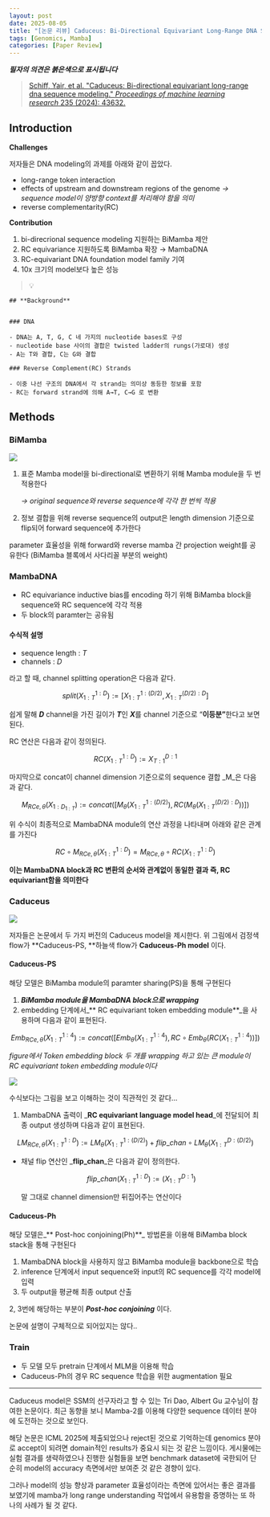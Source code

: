 ```yaml
---
layout: post
date: 2025-08-05
title: "[논문 리뷰] Caduceus: Bi-Directional Equivariant Long-Range DNA Sequence Modeling"
tags: [Genomics, Mamba]
categories: [Paper Review]
---
```


<span class="notion-red">_**필자의 의견은 붉은색으로 표시됩니다**_</span>


> [Schiff, Yair, et al. "Caduceus: Bi-directional equivariant long-range dna sequence modeling." ](https://pmc.ncbi.nlm.nih.gov/articles/PMC12189541/)[_Proceedings of machine learning research_](https://pmc.ncbi.nlm.nih.gov/articles/PMC12189541/)[ 235 (2024): 43632.](https://pmc.ncbi.nlm.nih.gov/articles/PMC12189541/)



## Introduction


**Challenges**


저자들은 DNA modeling의 과제를 아래와 같이 꼽았다.

- long-range token interaction
- effects of upstream and downstream regions of the genome 
_→ sequence model이 양방향 context를 처리해야 함을 의미_
- reverse complementarity(RC)

**Contribution**

1. bi-direcrional sequence modeling 지원하는 BiMamba 제안
1. RC equivariance 지원하도록 BiMamba 확장 → MambaDNA
1. RC-equivariant DNA foundation model family 기여
1. 10x 크기의 model보다 높은 성능

> 💡 


	## **Background**


	### DNA

	- DNA는 A, T, G, C 네 가지의 nucleotide bases로 구성
	- nucleotide base 사이의 결합은 twisted ladder의 rungs(가로대) 생성
	- A는 T와 결합, C는 G와 결합

	### Reverse Complement(RC) Strands

	- 이중 나선 구조의 DNA에서 각 strand는 의미상 동등한 정보를 포함
	- RC는 forward strand에 의해 A→T, C→G 로 변환


## Methods



### BiMamba


![](https://prod-files-secure.s3.us-west-2.amazonaws.com/542b861c-36a8-4051-84e5-8804b6728dba/2c247d59-7815-4980-99f0-8f0d21f445a7/image.png?X-Amz-Algorithm=AWS4-HMAC-SHA256&X-Amz-Content-Sha256=UNSIGNED-PAYLOAD&X-Amz-Credential=ASIAZI2LB466WR5W57PC%2F20250831%2Fus-west-2%2Fs3%2Faws4_request&X-Amz-Date=20250831T230115Z&X-Amz-Expires=3600&X-Amz-Security-Token=IQoJb3JpZ2luX2VjEJ3%2F%2F%2F%2F%2F%2F%2F%2F%2F%2FwEaCXVzLXdlc3QtMiJIMEYCIQCO9eulD6CKKEb1mvN5mqQxQf6C28aoS5m8WVNb9rzSSgIhAIdoHiScaTp3hqN7BzSU90jViwOvMmb8MnaMx0i4EuP%2FKogECPb%2F%2F%2F%2F%2F%2F%2F%2F%2F%2FwEQABoMNjM3NDIzMTgzODA1IgxVmHlTvEDya5LT2I0q3ANKhmvDOPo6ECns40k4JFYWUGvppYiP64x1%2Bp2OB5SqYfdke4GMwTkuQEozi4Q0raahZGG6K9kYzYurBjiNffW260%2FjFAjT%2BZAEI1P7mbr%2BtZmY%2BBbh0E%2Bvk3n%2BvhLUwSzHAbcsBYoY3HqciVt8T6iN7X5gS6PmouSJ%2Bosq2cR2bTzorl33L1zJr7BYotoV%2Fo4QCam4cyfUjyjMO%2FRbA9Pywg2S3S9fQ5x9HjpNuTdkNJGwQNUWpqInxaC0m2YUTJ3kqIoLsW6r36WjVwotBUDfbsUYihKJ84%2FHb8u%2BVHFvCrNKXKMyH6P60j7ZDRrnsS%2BNyWi7q%2FL%2FQWSIGXl1Hv9vwTT%2BBz6no0febCnq6NyzJLk%2F0Cch0W%2BK4n0ZvLOn7va2yhCoflLyyFNqLLafPECIudFc849sjkSk3s6%2BZPltupPYJBYIGAdlc0kF%2BQ17lCslMn1EAVNQP2%2FBfbEbSpGPgtWwD6VmXgEXqC9dFlaX47jS%2FY2yUyiodrqAG8Cr6DRwdOcSbvNhrFQ69LcFhjHG9Geq2NYUS59DmmM5le5S9d4BMsh36n0sDR9ldSG94hRYGg6VQB3KJfj7nPvQ62bPwqaEUkjcR%2BOpbxcZf3Pu7Vs4xNBPtunuCihydzDR7NLFBjqkARJmiYxd3uTHiksrfyS7TxbU4x6RvUcVIfwFNyIdV6Ut5B%2Bblcrz%2BxnoyiRu9zhpumS6sJAp%2BjuTDQLkmhsyD9VTiWF6IIciNyeMh%2Fiw7AOett%2BCXz0IMwuwUgPa990quVPEFK0SGObLlzxOwMJCKg2BRtJYNuuTFt3NGJc5neKYzmabO1MIh4qqfNW30vnPTBIumHQlL7EnXacA%2BAiQqlqtMGWD&X-Amz-Signature=ec9f7ea2c0ee3453737b74e5ffbbd0870bc3384fb87c7df5b57a48aeb5fd9924&X-Amz-SignedHeaders=host&x-amz-checksum-mode=ENABLED&x-id=GetObject)

1. 표준 Mamba model을 bi-directional로 변환하기 위해 Mamba module을 두 번 적용한다

	_→ original sequence와 reverse sequence에 각각 한 번씩 적용_

1. 정보 결합을 위해 reverse sequence의 output은 length dimension 기준으로 flip되어 forward sequence에 추가한다

parameter 효율성을 위해 forward와 reverse mamba 간 projection weight를 공유한다 (BiMamba 블록에서 사다리꼴 부분의 weight)



### MambaDNA

- RC equivariance inductive bias를 encoding 하기 위해 BiMamba block을 sequence와 RC sequence에 각각 적용
- 두 block의 paramter는 공유됨


#### 수식적 설명

- sequence length : _T_
- channels : _D_

라고 할 때,  channel splitting operation은 다음과 같다.


$$
split(X^{1:D}_{1:T}):=[X^{1:(D/2)}_{1:T},X^{(D/2):D}_{1:T}]
$$


<span class="notion-red">쉽게 말해 </span><span class="notion-red">_**D**_</span><span class="notion-red"> channel을 가진 길이가 </span><span class="notion-red">_**T**_</span><span class="notion-red">인 </span><span class="notion-red">_**X**_</span><span class="notion-red">를 channel 기준으로 “</span><span class="notion-red">**이등분”**</span><span class="notion-red">한다고 보면 된다.</span>


RC 연산은 다음과 같이 정의된다.


$$
RC(X^{1:D}_{1:T}):=X^{D:1}_{T:1}
$$


마지막으로 concat이 channel dimension 기준으로의 sequence 결합 _M_은 다음과 같다.


$$
M_{RCe,\theta}(X_{1:D_{1:T}}):=concat([M_{\theta}(X^{1:(D/2)}_{1:T}),RC(M_{\theta}(X^{(D/2):D}_{1:T}))])
$$


위 수식이 최종적으로 MambaDNA module의 연산 과정을 나타내며 아래와 같은 관계를 가진다


$$
RC\circ M_{RCe,\theta}(X^{1:D}_{1:T}) = M_{RCe,\theta} \circ RC(X^{1:D}_{1:T})
$$


**이는 MambaDNA block과 RC 변환의 순서와 관계없이 동일한 결과 즉, RC equivariant함을 의미한다**



### Caduceus


![](https://prod-files-secure.s3.us-west-2.amazonaws.com/542b861c-36a8-4051-84e5-8804b6728dba/f94a60d7-8145-473b-aef9-7c68d3ec604a/image.png?X-Amz-Algorithm=AWS4-HMAC-SHA256&X-Amz-Content-Sha256=UNSIGNED-PAYLOAD&X-Amz-Credential=ASIAZI2LB466WR5W57PC%2F20250831%2Fus-west-2%2Fs3%2Faws4_request&X-Amz-Date=20250831T230115Z&X-Amz-Expires=3600&X-Amz-Security-Token=IQoJb3JpZ2luX2VjEJ3%2F%2F%2F%2F%2F%2F%2F%2F%2F%2FwEaCXVzLXdlc3QtMiJIMEYCIQCO9eulD6CKKEb1mvN5mqQxQf6C28aoS5m8WVNb9rzSSgIhAIdoHiScaTp3hqN7BzSU90jViwOvMmb8MnaMx0i4EuP%2FKogECPb%2F%2F%2F%2F%2F%2F%2F%2F%2F%2FwEQABoMNjM3NDIzMTgzODA1IgxVmHlTvEDya5LT2I0q3ANKhmvDOPo6ECns40k4JFYWUGvppYiP64x1%2Bp2OB5SqYfdke4GMwTkuQEozi4Q0raahZGG6K9kYzYurBjiNffW260%2FjFAjT%2BZAEI1P7mbr%2BtZmY%2BBbh0E%2Bvk3n%2BvhLUwSzHAbcsBYoY3HqciVt8T6iN7X5gS6PmouSJ%2Bosq2cR2bTzorl33L1zJr7BYotoV%2Fo4QCam4cyfUjyjMO%2FRbA9Pywg2S3S9fQ5x9HjpNuTdkNJGwQNUWpqInxaC0m2YUTJ3kqIoLsW6r36WjVwotBUDfbsUYihKJ84%2FHb8u%2BVHFvCrNKXKMyH6P60j7ZDRrnsS%2BNyWi7q%2FL%2FQWSIGXl1Hv9vwTT%2BBz6no0febCnq6NyzJLk%2F0Cch0W%2BK4n0ZvLOn7va2yhCoflLyyFNqLLafPECIudFc849sjkSk3s6%2BZPltupPYJBYIGAdlc0kF%2BQ17lCslMn1EAVNQP2%2FBfbEbSpGPgtWwD6VmXgEXqC9dFlaX47jS%2FY2yUyiodrqAG8Cr6DRwdOcSbvNhrFQ69LcFhjHG9Geq2NYUS59DmmM5le5S9d4BMsh36n0sDR9ldSG94hRYGg6VQB3KJfj7nPvQ62bPwqaEUkjcR%2BOpbxcZf3Pu7Vs4xNBPtunuCihydzDR7NLFBjqkARJmiYxd3uTHiksrfyS7TxbU4x6RvUcVIfwFNyIdV6Ut5B%2Bblcrz%2BxnoyiRu9zhpumS6sJAp%2BjuTDQLkmhsyD9VTiWF6IIciNyeMh%2Fiw7AOett%2BCXz0IMwuwUgPa990quVPEFK0SGObLlzxOwMJCKg2BRtJYNuuTFt3NGJc5neKYzmabO1MIh4qqfNW30vnPTBIumHQlL7EnXacA%2BAiQqlqtMGWD&X-Amz-Signature=d642bf790706c859488ab83b00633e10a3b4a3a3390c2472ae2295a24171cedc&X-Amz-SignedHeaders=host&x-amz-checksum-mode=ENABLED&x-id=GetObject)


저자들은 논문에서 두 가지 버전의 Caduceus model을 제시한다. 위 그림에서 검정색 flow가 **Caduceus-PS, **하늘색 flow가 **Caduceus-Ph model** 이다.



#### Caduceus-PS


해당 모델은 BiMamba module의 paramter sharing(PS)을 통해 구현된다

1. _**BiMamba module을 MambaDNA block으로 wrapping**_
1. embedding 단계에서_** RC equivariant token embedding module**_을 사용하며 다음과 같이 표현된다.

$$
Emb_{RCe,\theta}(X^{1:4}_{1:T}):=concat([Emb_{\theta}(X^{1:4}_{1:T}),RC \circ Emb_{\theta}(RC(X^{1:4}_{1:T}))])
$$


_figure에서 Token embedding block 두 개를 wrapping 하고 있는 큰 module이 RC equivariant token embedding module이다_


![](https://prod-files-secure.s3.us-west-2.amazonaws.com/542b861c-36a8-4051-84e5-8804b6728dba/b175e4da-71eb-4e91-8c23-a06dabe673c9/image.png?X-Amz-Algorithm=AWS4-HMAC-SHA256&X-Amz-Content-Sha256=UNSIGNED-PAYLOAD&X-Amz-Credential=ASIAZI2LB466WR5W57PC%2F20250831%2Fus-west-2%2Fs3%2Faws4_request&X-Amz-Date=20250831T230115Z&X-Amz-Expires=3600&X-Amz-Security-Token=IQoJb3JpZ2luX2VjEJ3%2F%2F%2F%2F%2F%2F%2F%2F%2F%2FwEaCXVzLXdlc3QtMiJIMEYCIQCO9eulD6CKKEb1mvN5mqQxQf6C28aoS5m8WVNb9rzSSgIhAIdoHiScaTp3hqN7BzSU90jViwOvMmb8MnaMx0i4EuP%2FKogECPb%2F%2F%2F%2F%2F%2F%2F%2F%2F%2FwEQABoMNjM3NDIzMTgzODA1IgxVmHlTvEDya5LT2I0q3ANKhmvDOPo6ECns40k4JFYWUGvppYiP64x1%2Bp2OB5SqYfdke4GMwTkuQEozi4Q0raahZGG6K9kYzYurBjiNffW260%2FjFAjT%2BZAEI1P7mbr%2BtZmY%2BBbh0E%2Bvk3n%2BvhLUwSzHAbcsBYoY3HqciVt8T6iN7X5gS6PmouSJ%2Bosq2cR2bTzorl33L1zJr7BYotoV%2Fo4QCam4cyfUjyjMO%2FRbA9Pywg2S3S9fQ5x9HjpNuTdkNJGwQNUWpqInxaC0m2YUTJ3kqIoLsW6r36WjVwotBUDfbsUYihKJ84%2FHb8u%2BVHFvCrNKXKMyH6P60j7ZDRrnsS%2BNyWi7q%2FL%2FQWSIGXl1Hv9vwTT%2BBz6no0febCnq6NyzJLk%2F0Cch0W%2BK4n0ZvLOn7va2yhCoflLyyFNqLLafPECIudFc849sjkSk3s6%2BZPltupPYJBYIGAdlc0kF%2BQ17lCslMn1EAVNQP2%2FBfbEbSpGPgtWwD6VmXgEXqC9dFlaX47jS%2FY2yUyiodrqAG8Cr6DRwdOcSbvNhrFQ69LcFhjHG9Geq2NYUS59DmmM5le5S9d4BMsh36n0sDR9ldSG94hRYGg6VQB3KJfj7nPvQ62bPwqaEUkjcR%2BOpbxcZf3Pu7Vs4xNBPtunuCihydzDR7NLFBjqkARJmiYxd3uTHiksrfyS7TxbU4x6RvUcVIfwFNyIdV6Ut5B%2Bblcrz%2BxnoyiRu9zhpumS6sJAp%2BjuTDQLkmhsyD9VTiWF6IIciNyeMh%2Fiw7AOett%2BCXz0IMwuwUgPa990quVPEFK0SGObLlzxOwMJCKg2BRtJYNuuTFt3NGJc5neKYzmabO1MIh4qqfNW30vnPTBIumHQlL7EnXacA%2BAiQqlqtMGWD&X-Amz-Signature=002a1d3158d34dd153cb5eec366f39948794fb85f9e09824ef83b99bf1335979&X-Amz-SignedHeaders=host&x-amz-checksum-mode=ENABLED&x-id=GetObject)


<span class="notion-red">수식보다는 그림을 보고 이해하는 것이 직관적인 것 같다…</span>

1. MambaDNA 출력이 _**RC equivariant language model head**_에 전달되어 최종 output 생성하며 다음과 같이 표현된다.

$$
LM_{RCe,\theta}(X^{1:D}_{1:T}):= LM_{\theta}(X^{1:(D/2)}_{1:T})+flip\_chan\circ LM_{\theta}(X^{D:(D/2)}_{1:T})
$$

- 채널 flip 연산인 _**flip\_chan**_은 다음과 같이 정의한다.

	$$
	flip\_chan(X^{1:D}_{1:T}):=(X^{D:1}_{1:T})
	$$


	말 그대로 channel dimension만 뒤집어주는 연산이다



#### Caduceus-Ph


해당 모델은_** Post-hoc conjoining(Ph)**_ 방법론을 이용해 BiMamba block stack을 통해 구현된다

1. MambaDNA block을 사용하지 않고 BiMamba module을 backbone으로 학습
1. inference 단계에서 input sequence와 input의 RC sequence를 각각 model에 입력
1. 두 output을 평균해 최종 output 산출

2, 3번에 해당하는 부분이 _**Post-hoc conjoining**_ 이다.


<span class="notion-red">논문에 설명이 구체적으로 되어있지는 않다..</span>



### Train

- 두 모델 모두 pretrain 단계에서 MLM을 이용해 학습
- Caduceus-Ph의 경우 RC sequence 학습을 위한 augmentation 필요

---


<span class="notion-red">Caduceus model은 SSM의 선구자라고 할 수 있는 Tri Dao, Albert Gu 교수님이 참여한 논문이다. 최근 동향을 보니 Mamba-2를 이용해 다양한 sequence 데이터 분야에 도전하는 것으로 보인다.</span>


<span class="notion-red">해당 논문은 ICML 2025에 제출되었으나 reject된 것으로 기억하는데 genomics 분야로 accept이 되려면 domain적인 results가 중요시 되는 것 같은 느낌이다. 게시물에는 실험 결과를 생략하였으나 진행한 실험들을 보면 benchmark dataset에 국한되어 단순히 model의 accuracy 측면에서만 보여준 것 같은 경향이 있다.</span>


<span class="notion-red">그러나 model의 성능 향상과 parameter 효율성이라는 측면에 있어서는 좋은 결과를 보였기에 mamba가 long range understanding 작업에서 유용함을 증명하는 또 하나의 사례가 될 것 같다.</span>

